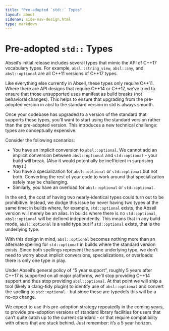 ```yaml
---
title: "Pre-adopted `std::` Types"
layout: about
sidenav: side-nav-design.html
type: markdown
---
```


# Pre-adopted `std::` Types

Abseil’s initial release includes several types that mimic the API of C++17
vocabulary types. For example, `absl::string_view`, `absl::any`, and
`absl::optional` are all C++11 versions of C++17 types.

Like everything else currently in Abseil, these types only require C++11.
Where there are API designs that require C++14 or C++17, we’ve tried to ensure
that those unsupported uses manifest as build breaks (not behavioral changes).
This helps to ensure that upgrading from the pre-adopted version in absl to the
standard version in std is always smooth.

Once your codebase has upgraded to a version of the standard that supports
these types, you’ll want to start using the standard version rather than the
pre-adopted version.  This introduces a new technical challenge: types are
conceptually expensive.

Consider the following scenarios:

* You have an implicit conversion to `absl::optional`. We cannot add an
  implicit conversion between `absl::optional` and `std::optional` - your build
  will break. (Also it would potentially be inefficient in surprising ways.)
* You have a specialization for `absl::optional` or `std::optional` but not
  both. Converting the rest of your code to work around that specialization
  safely may be challenging.
* Similarly, you have an overload for `absl::optional` or `std::optional`.

In the end, the cost of having two nearly-identical types could turn out to be
prohibitive. Instead, we dodge this issue by never having two types at the
same time: in builds where, for example, `std::optional` exists, the Abseil
version will merely be an alias. In builds where there is no `std::optional`,
`absl::optional` will be defined independently.  This means that in any build
mode, `absl::optional` is a valid type but if `std::optional` exists, that is
the underlying type.

With this design in mind, `absl::optional` becomes nothing more than an
alternate spelling for `std::optional` in builds where the standard version
exists. Since both spellings represent the same underlying type, we don’t need
to worry about implicit conversions, specializations, or overloads: there is
only one type in play.

Under Abseil’s general policy of “5 year support”, roughly 5 years after C++17
is supported on all major platforms, we’ll stop providing C++14 support and
thus stop providing `absl::optional`. At that point we will ship a tool (likely
a clang-tidy plugin) to identify use of `absl::optional` and convert the
spelling to `std::optional` - but since these are typedefs this will be a no-op
change.

We expect to use this pre-adoption strategy repeatedly in the coming years, to
provide pre-adoption versions of standard library facilities for users that
can’t quite catch up to the current standard - or that require compatibility
with others that are stuck behind.  Just remember: it’s a 5 year horizon.
